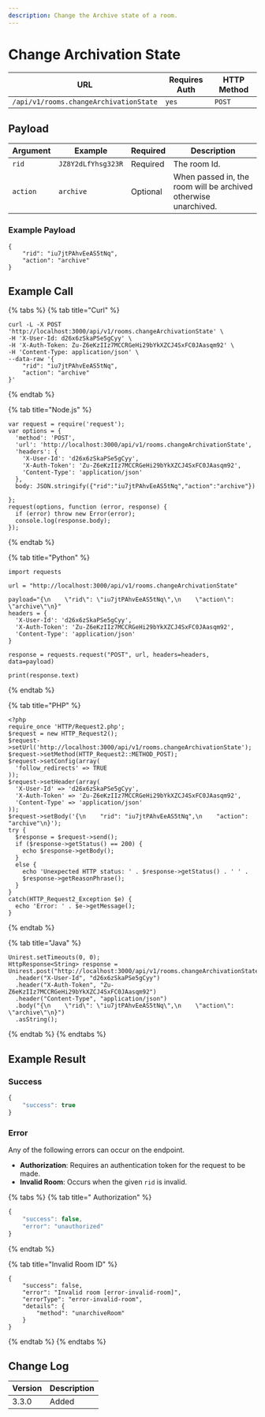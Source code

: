 ```yaml
---
description: Change the Archive state of a room.
---
```


# Change Archivation State

| URL                 | Requires Auth | HTTP Method |
| ------------------- | ------------- | ----------- |
| `/api/v1/rooms.changeArchivationState` | `yes`         | `POST`      |

## Payload

| Argument | Example            | Required | Description                                                     |
| -------- | ------------------ | -------- | --------------------------------------------------------------- |
| `rid`    | `JZ8Y2dLfYhsg323R` | Required | The room Id.                                                    |
| `action` | `archive`          | Optional | When passed in, the room will be archived otherwise unarchived. |

### Example Payload

```
{
    "rid": "iu7jtPAhvEeAS5tNq",
    "action": "archive"
}
```

## Example Call

{% tabs %}
{% tab title="Curl" %}
```
curl -L -X POST 'http://localhost:3000/api/v1/rooms.changeArchivationState' \
-H 'X-User-Id: d26x6zSkaPSe5gCyy' \
-H 'X-Auth-Token: Zu-Z6eKzIIz7MCCRGeHi29bYkXZCJ4SxFC0JAasqm92' \
-H 'Content-Type: application/json' \
--data-raw '{
    "rid": "iu7jtPAhvEeAS5tNq",
    "action": "archive"
}'
```
{% endtab %}

{% tab title="Node.js" %}
```
var request = require('request');
var options = {
  'method': 'POST',
  'url': 'http://localhost:3000/api/v1/rooms.changeArchivationState',
  'headers': {
    'X-User-Id': 'd26x6zSkaPSe5gCyy',
    'X-Auth-Token': 'Zu-Z6eKzIIz7MCCRGeHi29bYkXZCJ4SxFC0JAasqm92',
    'Content-Type': 'application/json'
  },
  body: JSON.stringify({"rid":"iu7jtPAhvEeAS5tNq","action":"archive"})

};
request(options, function (error, response) {
  if (error) throw new Error(error);
  console.log(response.body);
});
```
{% endtab %}

{% tab title="Python" %}
```
import requests

url = "http://localhost:3000/api/v1/rooms.changeArchivationState"

payload="{\n    \"rid\": \"iu7jtPAhvEeAS5tNq\",\n    \"action\": \"archive\"\n}"
headers = {
  'X-User-Id': 'd26x6zSkaPSe5gCyy',
  'X-Auth-Token': 'Zu-Z6eKzIIz7MCCRGeHi29bYkXZCJ4SxFC0JAasqm92',
  'Content-Type': 'application/json'
}

response = requests.request("POST", url, headers=headers, data=payload)

print(response.text)
```
{% endtab %}

{% tab title="PHP" %}
```
<?php
require_once 'HTTP/Request2.php';
$request = new HTTP_Request2();
$request->setUrl('http://localhost:3000/api/v1/rooms.changeArchivationState');
$request->setMethod(HTTP_Request2::METHOD_POST);
$request->setConfig(array(
  'follow_redirects' => TRUE
));
$request->setHeader(array(
  'X-User-Id' => 'd26x6zSkaPSe5gCyy',
  'X-Auth-Token' => 'Zu-Z6eKzIIz7MCCRGeHi29bYkXZCJ4SxFC0JAasqm92',
  'Content-Type' => 'application/json'
));
$request->setBody('{\n    "rid": "iu7jtPAhvEeAS5tNq",\n    "action": "archive"\n}');
try {
  $response = $request->send();
  if ($response->getStatus() == 200) {
    echo $response->getBody();
  }
  else {
    echo 'Unexpected HTTP status: ' . $response->getStatus() . ' ' .
    $response->getReasonPhrase();
  }
}
catch(HTTP_Request2_Exception $e) {
  echo 'Error: ' . $e->getMessage();
}
```
{% endtab %}

{% tab title="Java" %}
```
Unirest.setTimeouts(0, 0);
HttpResponse<String> response = Unirest.post("http://localhost:3000/api/v1/rooms.changeArchivationState")
  .header("X-User-Id", "d26x6zSkaPSe5gCyy")
  .header("X-Auth-Token", "Zu-Z6eKzIIz7MCCRGeHi29bYkXZCJ4SxFC0JAasqm92")
  .header("Content-Type", "application/json")
  .body("{\n    \"rid\": \"iu7jtPAhvEeAS5tNq\",\n    \"action\": \"archive\"\n}")
  .asString();
```
{% endtab %}
{% endtabs %}

## Example Result

### Success

```javascript
{
    "success": true
}
```

### Error

Any of the following errors can occur on the endpoint.

* **Authorization**: Requires an authentication token for the request to be made.
* **Invalid Room**: Occurs when the given `rid` is invalid.

{% tabs %}
{% tab title=" Authorization" %}
```javascript
{
    "success": false,
    "error": "unauthorized"
}
```
{% endtab %}

{% tab title="Invalid Room ID" %}
```
{
    "success": false,
    "error": "Invalid room [error-invalid-room]",
    "errorType": "error-invalid-room",
    "details": {
        "method": "unarchiveRoom"
    }
}
```
{% endtab %}
{% endtabs %}

## Change Log

| Version | Description |
| ------- | ----------- |
| 3.3.0   | Added       |

